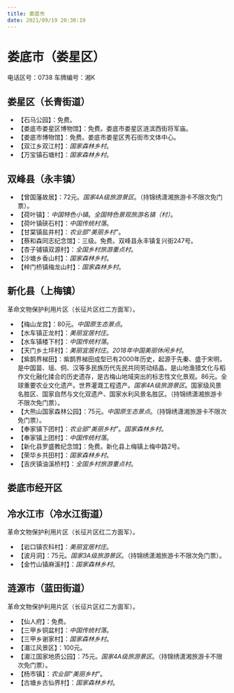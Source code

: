 ```yaml
---
title: 娄底市
date: 2021/09/19 20:30:19
---
```


# 娄底市（娄星区）
电话区号：0738
车牌编号：湘K
## 娄星区（长青街道）
* 【石马公园】：免费。
* 【娄底市娄星区博物馆】：免费。娄底市娄星区涟滨西街将军庙。
* 【娄底市博物馆】：免费。娄底市娄星区秀石街市文体中心。
* 【双江乡双江村】：*国家森林乡村*。
* 【万宝镇石塘村】：*国家森林乡村*。
## 双峰县（永丰镇）
* 【曾国藩故居】：72元。*国家4A级旅游景区*。（持锦绣潇湘旅游卡不限次免门票）。
* 【荷叶镇】：*中国特色小镇*。*全国特色景观旅游名镇（村）*。
* 【荷叶镇硖石村】：*中国传统村落*。
* 【甘棠镇盐井村】：*农业部“美丽乡村”*。
* 【蔡和森同志纪念馆】：三级。免费。双峰县永丰镇复兴街247号。
* 【杏子铺镇双源村】：*全国乡村旅游重点村*。
* 【沙塘乡香山村】：*国家森林乡村*。
* 【梓门桥镇梅龙山村】：*国家森林乡村*。
## 新化县（上梅镇）
革命文物保护利用片区（长征片区红二方面军）。
* 【梅山龙宫】：80元。*中国原生态景点*。
* 【水车镇正龙村】：*美丽宜居村庄*。
* 【水车镇楼下村】：*中国传统村落*。
* 【天门乡土坪村】：*美丽宜居村庄*。*2018年中国美丽休闲乡村*。
* 【紫鹊界梯田】：紫鹊界梯田成型已有2000年历史，起源于先秦、盛于宋明，是中国苗、瑶、侗、汉等多民族历代先民共同劳动结晶，是山地渔猎文化与稻作文化融化揉合的历史遗存，是古梅山地域突出的标志性文化景观。86元。全球重要农业文化遗产。世界灌溉工程遗产。*国家4A级旅游景区*。国家级风景名胜区、国家自然与文化双遗产、国家水利风景名胜区。（持锦绣潇湘旅游卡不限次免门票）。
* 【大熊山国家森林公园】：75元。*中国原生态景点*。（持锦绣潇湘旅游卡不限次免门票）。
* 【奉家镇下团村】：*农业部“美丽乡村”*。*国家森林乡村*。
* 【奉家镇上团村】：*中国传统村落*。
* 【新化县罗盛教纪念馆】：免费。新化县上梅镇上梅中路2号。
* 【荣华乡共田村】：*国家森林乡村*。
* 【吉庆镇油溪桥村】：*全国乡村旅游重点村*。
## 娄底市经开区
## 冷水江市（冷水江街道）
革命文物保护利用片区（长征片区红二方面军）。
* 【岩口镇农科村】：*美丽宜居村庄*。
* 【波月洞】：75元。*国家3A级旅游景区*。（持锦绣潇湘旅游卡不限次免门票）。
* 【金竹山镇麻溪村】：*国家森林乡村*。
## 涟源市（蓝田街道）
革命文物保护利用片区（长征片区红二方面军）。
* 【仙人府】：免费。
* 【三甲乡铜盆村】：*中国传统村落*。
* 【三甲乡谢家村】：*国家森林乡村*。
* 【湄江风景区】：100元。
* 【湄江国家地质公园】：75元。*国家4A级旅游景区*。（持锦绣潇湘旅游卡不限次免门票）。
* 【杨市镇】：*农业部“美丽乡村”*。
* 【古塘乡古仙界村】：*国家森林乡村*。
